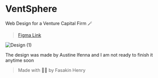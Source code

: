 # VentSphere

Web Design for a Venture Capital Firm 🪄

> [Figma Link](https://www.figma.com/design/loHYzeEHLYaO3mUJke6tbz/Ventsphere-Design?node-id=75-187&t=iAYGbt531CnDrMx6-0)

![Design (1)](https://github.com/user-attachments/assets/035e0191-efec-47ef-a00b-1f9d797a5be4)

The design was made by Austine Ifenna and I am not ready to finish it anytime soon

> Made with 💝💖 by Fasakin Henry
